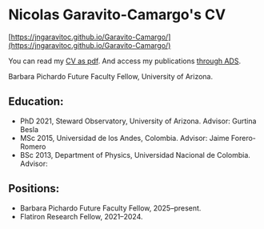 Nicolas Garavito-Camargo's CV
==============================
[https://jngaravitoc.github.io/Garavito-Camargo/](https://jngaravitoc.github.io/Garavito-Camargo/)

You can read my [CV as pdf](https://github.com/jngaravitoc/CV/blob/master/CV.pdf). And access my publications [through 
ADS](https://ui.adsabs.harvard.edu/public-libraries/0X5_bcuLT4iE-6-Nko0kmg).

Barbara Pichardo Future Faculty Fellow, University of Arizona.

## Education:

 - PhD 2021, Steward Observatory, University of Arizona. Advisor: Gurtina Besla
 - MSc 2015, Universidad de los Andes, Colombia. Advisor: Jaime Forero-Romero
 - BSc 2013, Department of Physics, Universidad Nacional de Colombia. Advisor: 

## Positions:

- Barbara Pichardo Future Faculty Fellow, 2025–present.
- Flatiron Research Fellow, 2021–2024.

